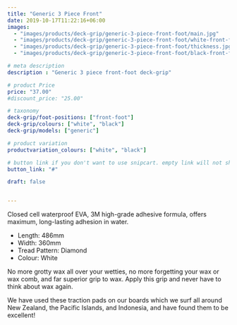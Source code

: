 ```yaml
---
title: "Generic 3 Piece Front"
date: 2019-10-17T11:22:16+06:00
images: 
  - "images/products/deck-grip/generic-3-piece-front-foot/main.jpg"
  - "images/products/deck-grip/generic-3-piece-front-foot/white-front-foot.jpg"
  - "images/products/deck-grip/generic-3-piece-front-foot/thickness.jpg"
  - "images/products/deck-grip/generic-3-piece-front-foot/black-front-foot.jpg"

# meta description
description : "Generic 3 piece front-foot deck-grip"

# product Price
price: "37.00"
#discount_price: "25.00"

# taxonomy
deck-grip/foot-positions: ["front-foot"]
deck-grip/colours: ["white", "black"]
deck-grip/models: ["generic"]

# product variation
productvariation_colours: ["white", "black"]

# button link if you don't want to use snipcart. empty link will not show button
button_link: "#"

draft: false


---
```


Closed cell waterproof EVA, 3M high-grade adhesive formula, offers maximum, long-lasting adhesion in water.

* Length: 486mm
* Width: 360mm
* Tread Pattern: Diamond
* Colour: White

No more grotty wax all over your wetties, no more forgetting your wax or wax comb, and far superior grip to wax. Apply this grip and never have to think about wax again.

We have used these traction pads on our boards which we surf all around New Zealand, the Pacific Islands, and Indonesia, and have found them to be excellent!


